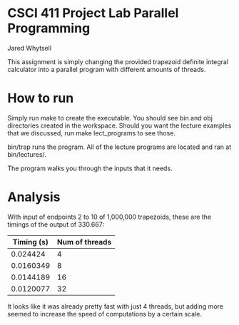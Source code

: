 # CSCI 411 Project Lab Parallel Programming

Jared Whytsell

This assignment is simply changing the provided trapezoid definite integral calculator into a parallel program with different amounts of threads.

# How to run

Simply run make to create the executable. You should see bin and obj directories created in the workspace. Should you want the lecture examples that we discussed, run make lect_programs to see those.

bin/trap runs the program.
All of the lecture programs are located and ran at bin/lectures/.

The program walks you through the inputs that it needs.

# Analysis

With input of endpoints 2 to 10 of 1,000,000 trapezoids, these are the timings of the output of 330.667:

| Timing (s)   |   Num of threads |
|--------------|------------------|
| 0.024424     |        4         |
| 0.0160349    |        8         |
| 0.0144189    |       16         |
| 0.0120077    |       32         |

It looks like it was already pretty fast with just 4 threads, but adding more seemed to increase
the speed of computations by a certain scale.

